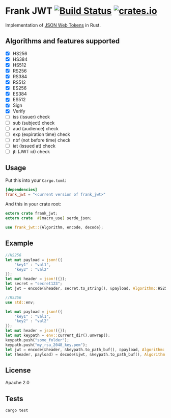Frank JWT [![Build Status](https://travis-ci.org/GildedHonour/frank_jwt.svg)](https://travis-ci.org/GildedHonour/frank_jwt) [![crates.io](https://img.shields.io/crates/v/frank_jwt.svg)](https://crates.io/crates/frank_jwt)
================================================

Implementation of [JSON Web Tokens](http://jwt.io) in Rust.

## Algorithms and features supported
- [x] HS256
- [x] HS384
- [x] HS512
- [x] RS256
- [x] RS384
- [x] RS512
- [x] ES256
- [x] ES384
- [x] ES512
- [x] Sign
- [x] Verify
- [ ] iss (issuer) check
- [ ] sub (subject) check
- [ ] aud (audience) check
- [ ] exp (expiration time) check
- [ ] nbf (not before time) check
- [ ] iat (issued at) check
- [ ] jti (JWT id) check

## Usage

Put this into your `Cargo.toml`:

```toml
[dependencies]
frank_jwt = "<current version of frank_jwt>"
```

And this in your crate root:

```rust
extern crate frank_jwt;
extern crate  #[macro_use] serde_json;

use frank_jwt::{Algorithm, encode, decode};
```

## Example

```rust
//HS256
let mut payload = json!({
    "key1" : "val1",
    "key2" : "val2"
});
let mut header = json!({});
let secret = "secret123";
let jwt = encode(&header, secret.to_string(), &payload, Algorithm::HS256);

//RS256
use std::env;

let mut payload = json!({
    "key1" : "val1",
    "key2" : "val2"
});
let mut header = json!({});
let mut keypath = env::current_dir().unwrap();
keypath.push("some_folder");
keypath.push("my_rsa_2048_key.pem");
let jwt = encode(&header, &keypath.to_path_buf(), &payload, Algorithm::RS256);
let (header, payload) = decode(&jwt, &keypath.to_path_buf(), Algorithm::RS256);
```

## License

Apache 2.0

## Tests

```shell
cargo test
```
